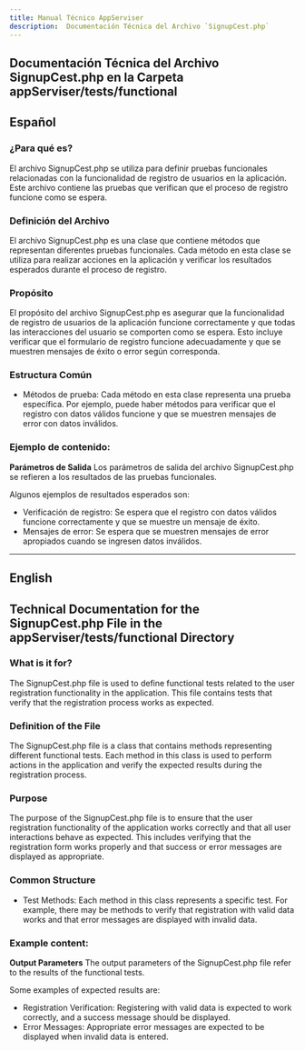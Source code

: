 ```yaml
---
title: Manual Técnico AppServiser
description:  Documentación Técnica del Archivo `SignupCest.php`
---
```


## Documentación Técnica del Archivo SignupCest.php en la Carpeta appServiser/tests/functional

## Español

### ¿Para qué es?
El archivo SignupCest.php se utiliza para definir pruebas funcionales relacionadas con la funcionalidad de registro de usuarios en la aplicación. Este archivo contiene las pruebas que verifican que el proceso de registro funcione como se espera.

### Definición del Archivo
El archivo SignupCest.php es una clase que contiene métodos que representan diferentes pruebas funcionales. Cada método en esta clase se utiliza para realizar acciones en la aplicación y verificar los resultados esperados durante el proceso de registro.

### Propósito
El propósito del archivo SignupCest.php es asegurar que la funcionalidad de registro de usuarios de la aplicación funcione correctamente y que todas las interacciones del usuario se comporten como se espera. Esto incluye verificar que el formulario de registro funcione adecuadamente y que se muestren mensajes de éxito o error según corresponda.

### Estructura Común
- Métodos de prueba: Cada método en esta clase representa una prueba específica. Por ejemplo, puede haber métodos para verificar que el registro con datos válidos funcione y que se muestren mensajes de error con datos inválidos.


### Ejemplo de contenido:
**Parámetros de Salida**
Los parámetros de salida del archivo SignupCest.php se refieren a los resultados de las pruebas funcionales. 

Algunos ejemplos de resultados esperados son:
- Verificación de registro: Se espera que el registro con datos válidos funcione correctamente y que se muestre un mensaje de éxito.
- Mensajes de error: Se espera que se muestren mensajes de error apropiados cuando se ingresen datos inválidos.

---

## English

## Technical Documentation for the SignupCest.php File in the appServiser/tests/functional Directory

### What is it for?
The SignupCest.php file is used to define functional tests related to the user registration functionality in the application. This file contains tests that verify that the registration process works as expected.

### Definition of the File
The SignupCest.php file is a class that contains methods representing different functional tests. Each method in this class is used to perform actions in the application and verify the expected results during the registration process.

### Purpose
The purpose of the SignupCest.php file is to ensure that the user registration functionality of the application works correctly and that all user interactions behave as expected. This includes verifying that the registration form works properly and that success or error messages are displayed as appropriate.

### Common Structure
- Test Methods: Each method in this class represents a specific test. For example, there may be methods to verify that registration with valid data works and that error messages are displayed with invalid data.

### Example content:
**Output Parameters**
The output parameters of the SignupCest.php file refer to the results of the functional tests. 

Some examples of expected results are:
- Registration Verification: Registering with valid data is expected to work correctly, and a success message should be displayed.
- Error Messages: Appropriate error messages are expected to be displayed when invalid data is entered.

